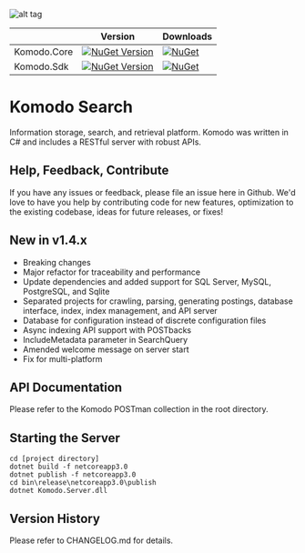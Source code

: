 ![alt tag](https://github.com/jchristn/komodo/blob/master/Assets/komodo-icon.ico)

|   | Version | Downloads |
|---|---|---|
| Komodo.Core | [![NuGet Version](https://img.shields.io/nuget/v/Komodo.Core.svg?style=flat)](https://www.nuget.org/packages/Komodo.Core/) | [![NuGet](https://img.shields.io/nuget/dt/Komodo.Core.svg)](https://www.nuget.org/packages/Komodo.Core) |
| Komodo.Sdk | [![NuGet Version](https://img.shields.io/nuget/v/Komodo.Sdk.svg?style=flat)](https://www.nuget.org/packages/Komodo.Sdk/) | [![NuGet](https://img.shields.io/nuget/dt/Komodo.Sdk.svg)](https://www.nuget.org/packages/Komodo.Sdk) |  

# Komodo Search

Information storage, search, and retrieval platform.  Komodo was written in C# and includes a RESTful server with robust APIs.

## Help, Feedback, Contribute

If you have any issues or feedback, please file an issue here in Github.  We'd love to have you help by contributing code for new features, optimization to the existing codebase, ideas for future releases, or fixes!

## New in v1.4.x

- Breaking changes
- Major refactor for traceability and performance
- Update dependencies and added support for SQL Server, MySQL, PostgreSQL, and Sqlite
- Separated projects for crawling, parsing, generating postings, database interface, index, index management, and API server
- Database for configuration instead of discrete configuration files  
- Async indexing API support with POSTbacks
- IncludeMetadata parameter in SearchQuery
- Amended welcome message on server start
- Fix for multi-platform

## API Documentation

Please refer to the Komodo POSTman collection in the root directory.

## Starting the Server
 
```
cd [project directory]
dotnet build -f netcoreapp3.0
dotnet publish -f netcoreapp3.0
cd bin\release\netcoreapp3.0\publish
dotnet Komodo.Server.dll
```

## Version History

Please refer to CHANGELOG.md for details.
